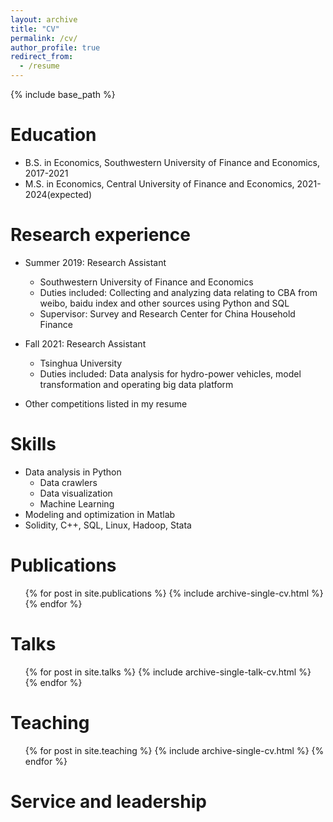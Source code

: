 ```yaml
---
layout: archive
title: "CV"
permalink: /cv/
author_profile: true
redirect_from:
  - /resume
---
```


{% include base_path %}

Education
======
* B.S. in Economics, Southwestern University of Finance and Economics, 2017-2021
* M.S. in Economics, Central University of Finance and Economics, 2021-2024(expected)

Research experience
======
* Summer 2019: Research Assistant
  * Southwestern University of Finance and Economics
  * Duties included: Collecting and analyzing data relating to CBA from weibo, baidu index and other sources using Python and SQL
  * Supervisor: Survey and Research Center for China Household Finance
* Fall 2021: Research Assistant
  * Tsinghua University
  * Duties included: Data analysis for hydro-power vehicles, model transformation and operating big data platform
  
* Other competitions listed in my resume

Skills
======
* Data analysis in Python
  * Data crawlers
  * Data visualization
  * Machine Learning
* Modeling and optimization in Matlab
* Solidity, C++, SQL, Linux, Hadoop, Stata

Publications
======
  <ul>{% for post in site.publications %}
    {% include archive-single-cv.html %}
  {% endfor %}</ul>

Talks
======
  <ul>{% for post in site.talks %}
    {% include archive-single-talk-cv.html %}
  {% endfor %}</ul>

Teaching
======
  <ul>{% for post in site.teaching %}
    {% include archive-single-cv.html %}
  {% endfor %}</ul>

Service and leadership
======
